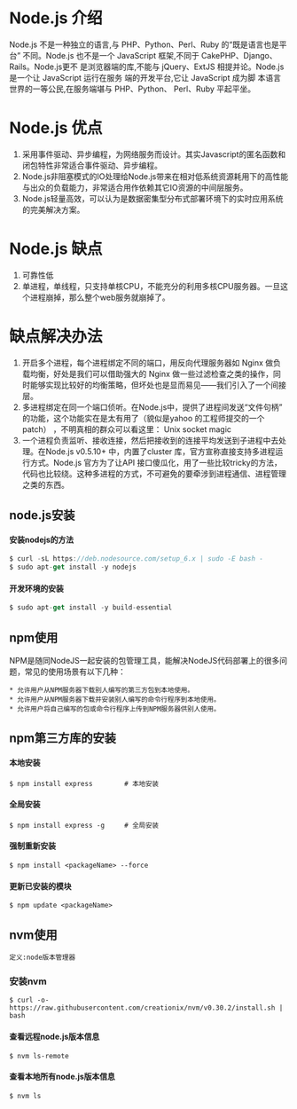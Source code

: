 # Node.js 介绍
Node.js 不是一种独立的语言,与 PHP、Python、Perl、Ruby 的“既是语言也是平台” 不同。Node.js 也不是一个 JavaScript 框架,不同于 CakePHP、Django、
Rails。Node.js更不 是浏览器端的库,不能与 jQuery、ExtJS 相提并论。Node.js 是一个让 JavaScript 运行在服务 端的开发平台,它让 JavaScript 成为脚
本语言世界的一等公民,在服务端堪与 PHP、Python、 Perl、Ruby 平起平坐。
# Node.js 优点
1. 采用事件驱动、异步编程，为网络服务而设计。其实Javascript的匿名函数和闭包特性非常适合事件驱动、异步编程。
1. Node.js非阻塞模式的IO处理给Node.js带来在相对低系统资源耗用下的高性能与出众的负载能力，非常适合用作依赖其它IO资源的中间层服务。
1. Node.js轻量高效，可以认为是数据密集型分布式部署环境下的实时应用系统的完美解决方案。
# Node.js 缺点
1. 可靠性低  
2. 单进程，单线程，只支持单核CPU，不能充分的利用多核CPU服务器。一旦这个进程崩掉，那么整个web服务就崩掉了。  
# 缺点解决办法  
1. 开启多个进程，每个进程绑定不同的端口，用反向代理服务器如 Nginx 做负载均衡，好处是我们可以借助强大的 Nginx 做一些过滤检查之类的操作，同时能够实现比较好的均衡策略，但坏处也是显而易见——我们引入了一个间接层。
2. 多进程绑定在同一个端口侦听。在Node.js中，提供了进程间发送“文件句柄” 的功能，这个功能实在是太有用了（貌似是yahoo 的工程师提交的一个patch） ，不明真相的群众可以看这里： Unix socket magic
3. 一个进程负责监听、接收连接，然后把接收到的连接平均发送到子进程中去处理。在Node.js v0.5.10+ 中，内置了cluster 库，官方宣称直接支持多进程运行方式。Node.js 官方为了让API 接口傻瓜化，用了一些比较tricky的方法，代码也比较绕。这种多进程的方式，不可避免的要牵涉到进程通信、进程管理之类的东西。

## node.js安装
#### 安装nodejs的方法
```js
$ curl -sL https://deb.nodesource.com/setup_6.x | sudo -E bash -
$ sudo apt-get install -y nodejs
```
#### 开发环境的安装
```js
$ sudo apt-get install -y build-essential
```
## npm使用
NPM是随同NodeJS一起安装的包管理工具，能解决NodeJS代码部署上的很多问题，常见的使用场景有以下几种：  
```
* 允许用户从NPM服务器下载别人编写的第三方包到本地使用。
* 允许用户从NPM服务器下载并安装别人编写的命令行程序到本地使用。
* 允许用户将自己编写的包或命令行程序上传到NPM服务器供别人使用。
```
## npm第三方库的安装
#### 本地安装
```
$ npm install express        # 本地安装
```
#### 全局安装
```
$ npm install express -g     # 全局安装
```
#### 强制重新安装
`$ npm install <packageName> --force`
#### 更新已安装的模块
`$ npm update <packageName>`
## nvm使用
`定义:node版本管理器`
### 安装nvm
`$ curl -o- https://raw.githubusercontent.com/creationix/nvm/v0.30.2/install.sh | bash`
#### 查看远程node.js版本信息
`$ nvm ls-remote `
#### 查看本地所有node.js版本信息
`$ nvm ls`
